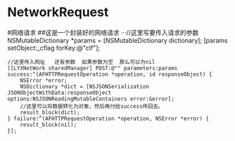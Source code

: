 # NetworkRequest
#网络请求
##这是一个封装好的网络请求
  ···//这里写要传入请求的参数
    NSMutableDictionary *params = [NSMutableDictionary dictionary];
    [params setObject:_cflag forKey:@"clf"];
    
    //这里传入网址   还有参数  如果参数为空  那么可以为nil
    [[LYXNetWork sharedManager] POST:@"" parameters:params success:^(AFHTTPRequestOperation *operation, id responseObject) {
        NSError *error;
        NSDictionary *dict = [NSJSONSerialization JSONObjectWithData:responseObject options:NSJSONReadingMutableContainers error:&error];
        //这里可以将数据转化为对象，然后再付给success传回去。
        result_block(dict);
    } failure:^(AFHTTPRequestOperation *operation, NSError *error) {
        result_block(nil);
    }];
